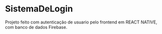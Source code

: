 # SistemaDeLogin
Projeto feito com autenticação de usuario pelo frontend em REACT NATIVE, com banco de dados Firebase.
